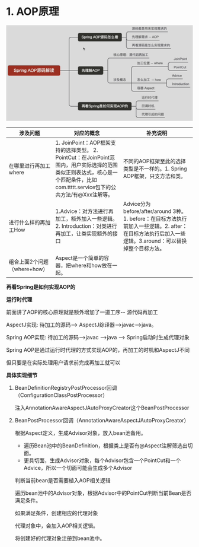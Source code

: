 # 1. AOP原理

<img src="img\QQ截图20250119003452.png" style="zoom:80%;" />

| 涉及问题                     | 对应的概念                                                   | 补充说明                                                     |
| ---------------------------- | ------------------------------------------------------------ | ------------------------------------------------------------ |
| 在哪里进行再加工where        | 1. JoinPoint：AOP框架支持的选择类型。  2. PointCut：在JoinPoint范围内，用户实际选择的范围类似正则表达式，核心是一个匹配条件，比如com.ttttt.service包下的公共方法/有@Xxx注解等。 | 不同的AOP框架至此的选择类型是不一样的。1. Spring AOP框架，只支方法和类。 |
| 进行什么样的再加工How        | 1.Advice：对方法进行再加工，额外加入一些逻辑。2. Introduction：对类进行再加工，让类实现额外的接口 | Advice分为before/after/around 3种。1. before：在目标方法执行前加入一些逻辑。2. after：在目标方法执行后加入一些逻辑。3.around：可以替换掉整个目标方法。 |
| 组合上面2个问题（where+how） | Aspect是一个简单的容器，把where和how放在一起。               |                                                              |

**再看Spring是如何实现AOP的**

**运行时代理**

前面讲了AOP的核心原理就是额外增加了一道工序-- 源代码再加工

AspectJ实现: 待加工的源码--> AspectJ综译器-->javac-->java。

Spring AOP实现: 待加工的源码-->javac -->java --> Spring启动时生成代理对象

Spring AOP是通过运行时代理的方式实现AOP的，再加工的时机和AspectJ不同

但只要是在实际处理用户请求前完成再加工就可以

**具体实现细节**

1. BeanDefinitionRegistryPostProcessor回调（ConfigurationClassPostProcessor）

   注入AnnotationAwareAspectJAutoProxyCreator这个BeanPostProcessor

2. BeanPostProcessor回调（AnnotationAwareAspectJAutoProxyCreator）

   根据Aspect定义，生成Advisor对象，放入bean池备用。

   - 遍历Bean池中的BeanDefinition，根据类上是否有@Aspect注解筛选出切面。
   - 更具切面，生成Advisor对象，每个Advisor包含一个PointCut和一个Advice，所以一个切面可能会生成多个Advisor

   判断当前bean是否需要植入AOP相关逻辑

   遍历bean池中的Advisor对象，根据Advisor中的PointCut判断当前Bean是否满足条件。

   如果满足条件，创建相应的代理对象

   代理对象中，会加入AOP相关逻辑。

   将创建好的代理对象注册到bean池中。